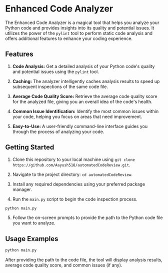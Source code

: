 # Enhanced Code Analyzer

The Enhanced Code Analyzer is a magical tool that helps you analyze your Python code and provides insights into its quality and potential issues. It utilizes the power of the `pylint` tool to perform static code analysis and offers additional features to enhance your coding experience.

## Features

1. **Code Analysis:** Get a detailed analysis of your Python code's quality and potential issues using the `pylint` tool.

2. **Caching:** The analyzer intelligently caches analysis results to speed up subsequent inspections of the same code file.

3. **Average Code Quality Score:** Retrieve the average code quality score for the analyzed file, giving you an overall idea of the code's health.

4. **Common Issue Identification:** Identify the most common issues within your code, helping you focus on areas that need improvement.

5. **Easy-to-Use:** A user-friendly command-line interface guides you through the process of analyzing your code.

## Getting Started

1. Clone this repository to your local machine using `git clone https://github.com/Aayush518/automatedCodeReview.git`.

2. Navigate to the project directory: `cd automatedCodeReview`.

3. Install any required dependencies using your preferred package manager.

4. Run the `main.py` script to begin the code inspection process.

```bash
python main.py
```

5. Follow the on-screen prompts to provide the path to the Python code file you want to analyze.

## Usage Examples

```bash
python main.py
```

After providing the path to the code file, the tool will display analysis results, average code quality score, and common issues (if any).

